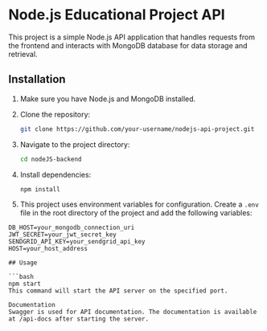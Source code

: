 # Node.js Educational Project API

This project is a simple Node.js API application that handles requests from the frontend and interacts with MongoDB database for data storage and retrieval.

## Installation

1. Make sure you have Node.js and MongoDB installed.
2. Clone the repository:

    ```bash
    git clone https://github.com/your-username/nodejs-api-project.git
    ```

3. Navigate to the project directory:

    ```bash
    cd nodeJS-backend
    ```

4. Install dependencies:

    ```bash
    npm install
    ```

5. This project uses environment variables for configuration. Create a `.env` file in the root directory of the project and add the following variables:

```plaintext
DB_HOST=your_mongodb_connection_uri
JWT_SECRET=your_jwt_secret_key
SENDGRID_API_KEY=your_sendgrid_api_key
HOST=your_host_address

## Usage

```bash
npm start
This command will start the API server on the specified port.

Documentation
Swagger is used for API documentation. The documentation is available at /api-docs after starting the server.
